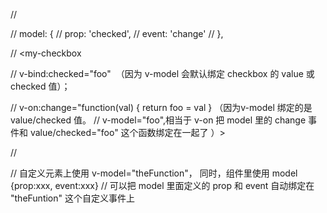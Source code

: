 <!-- 单条添加todo -->
<!-- 单条删除todo -->
<!-- 双击编辑todo -->
<!-- 单条todo已完成相应样式状态改变 -->
<!-- 全部todo是已完成相应样式状态改变 -->
<!-- 清除全部已完成todos -->
<!-- 待办todos数量显示 -->
<!-- 所有todos，已完成todos，未完成todos筛选 -->
// <my-checkbox v-model="foo" value="some value"></my-checkbox>

// model: {
//     prop: 'checked',
//     event: 'change'
//   },


// <my-checkbox

// v-bind:checked="foo"  （因为 v-model 会默认绑定 checkbox 的 value 或 checked 值）；

// v-on:change="function(val) { return foo = val } （因为v-model 绑定的是value/checked 值。
// v-model="foo",相当于 v-on 把 model 里的 change 事件和 value/checked="foo" 这个函数绑定在一起了 ）>

// </my-checkbox>

// 自定义元素上使用 v-model="theFunction"， 同时，组件里使用 model {prop:xxx, event:xxx}
// 可以把 model 里面定义的 prop 和 event 自动绑定在 "theFuntion" 这个自定义事件上